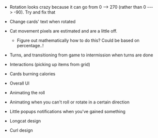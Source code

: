 + Rotation looks crazy because it can go from 0 --> 270 (rather than 0 ---> -90). Try and fix that 

+ Change cards' text when rotated

+ Cat movement pixels are estimated and are a little off.
  + Figure out mathematically how to do this? Could be based on percentage..!

+ Turns, and transitioning from game to intermission when turns are done


+ Interactions (picking up items from grid)

+ Cards burning calories

+ Overall UI 

+ Animating the roll

+ Animating when you can't roll or rotate in a certain direction

+ Little popups notifications when you've gained something 

+ Longcat design

+ Curl design 
